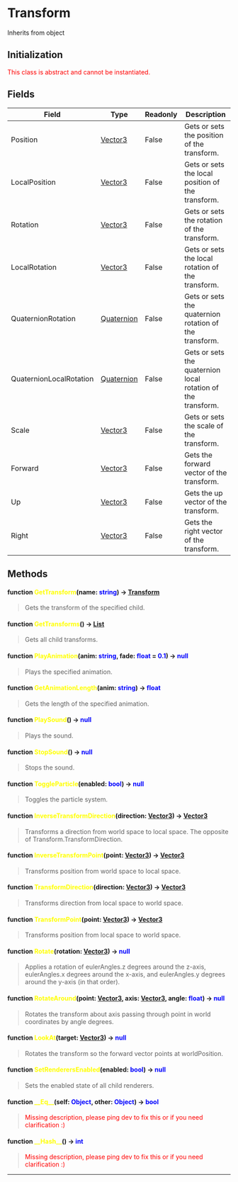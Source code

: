 # Transform
Inherits from object
## Initialization
<span style="color:red;">This class is abstract and cannot be instantiated.</span>
## Fields
|Field|Type|Readonly|Description|
|---|---|---|---|
|Position|[Vector3](../objects/Vector3.md)|False|Gets or sets the position of the transform.|
|LocalPosition|[Vector3](../objects/Vector3.md)|False|Gets or sets the local position of the transform.|
|Rotation|[Vector3](../objects/Vector3.md)|False|Gets or sets the rotation of the transform.|
|LocalRotation|[Vector3](../objects/Vector3.md)|False|Gets or sets the local rotation of the transform.|
|QuaternionRotation|[Quaternion](../objects/Quaternion.md)|False|Gets or sets the quaternion rotation of the transform.|
|QuaternionLocalRotation|[Quaternion](../objects/Quaternion.md)|False|Gets or sets the quaternion local rotation of the transform.|
|Scale|[Vector3](../objects/Vector3.md)|False|Gets or sets the scale of the transform.|
|Forward|[Vector3](../objects/Vector3.md)|False|Gets the forward vector of the transform.|
|Up|[Vector3](../objects/Vector3.md)|False|Gets the up vector of the transform.|
|Right|[Vector3](../objects/Vector3.md)|False|Gets the right vector of the transform.|
## Methods
#### function <span style="color:yellow;">GetTransform</span>(name: <span style="color:blue;">string</span>) → <span style="color:blue;">[Transform](../objects/Transform.md)</span>
> Gets the transform of the specified child.

#### function <span style="color:yellow;">GetTransforms</span>() → <span style="color:blue;">[List](../objects/List.md)</span>
> Gets all child transforms.

#### function <span style="color:yellow;">PlayAnimation</span>(anim: <span style="color:blue;">string</span>, fade: <span style="color:blue;">float</span> = <span style="color:blue;">0.1</span>) → <span style="color:blue;">null</span>
> Plays the specified animation.

#### function <span style="color:yellow;">GetAnimationLength</span>(anim: <span style="color:blue;">string</span>) → <span style="color:blue;">float</span>
> Gets the length of the specified animation.

#### function <span style="color:yellow;">PlaySound</span>() → <span style="color:blue;">null</span>
> Plays the sound.

#### function <span style="color:yellow;">StopSound</span>() → <span style="color:blue;">null</span>
> Stops the sound.

#### function <span style="color:yellow;">ToggleParticle</span>(enabled: <span style="color:blue;">bool</span>) → <span style="color:blue;">null</span>
> Toggles the particle system.

#### function <span style="color:yellow;">InverseTransformDirection</span>(direction: <span style="color:blue;">[Vector3](../objects/Vector3.md)</span>) → <span style="color:blue;">[Vector3](../objects/Vector3.md)</span>
> Transforms a direction from world space to local space. The opposite of Transform.TransformDirection.

#### function <span style="color:yellow;">InverseTransformPoint</span>(point: <span style="color:blue;">[Vector3](../objects/Vector3.md)</span>) → <span style="color:blue;">[Vector3](../objects/Vector3.md)</span>
> Transforms position from world space to local space.

#### function <span style="color:yellow;">TransformDirection</span>(direction: <span style="color:blue;">[Vector3](../objects/Vector3.md)</span>) → <span style="color:blue;">[Vector3](../objects/Vector3.md)</span>
> Transforms direction from local space to world space.

#### function <span style="color:yellow;">TransformPoint</span>(point: <span style="color:blue;">[Vector3](../objects/Vector3.md)</span>) → <span style="color:blue;">[Vector3](../objects/Vector3.md)</span>
> Transforms position from local space to world space.

#### function <span style="color:yellow;">Rotate</span>(rotation: <span style="color:blue;">[Vector3](../objects/Vector3.md)</span>) → <span style="color:blue;">null</span>
> Applies a rotation of eulerAngles.z degrees around the z-axis, eulerAngles.x degrees around the x-axis, and eulerAngles.y degrees around the y-axis (in that order).

#### function <span style="color:yellow;">RotateAround</span>(point: <span style="color:blue;">[Vector3](../objects/Vector3.md)</span>, axis: <span style="color:blue;">[Vector3](../objects/Vector3.md)</span>, angle: <span style="color:blue;">float</span>) → <span style="color:blue;">null</span>
> Rotates the transform about axis passing through point in world coordinates by angle degrees.

#### function <span style="color:yellow;">LookAt</span>(target: <span style="color:blue;">[Vector3](../objects/Vector3.md)</span>) → <span style="color:blue;">null</span>
> Rotates the transform so the forward vector points at worldPosition.

#### function <span style="color:yellow;">SetRenderersEnabled</span>(enabled: <span style="color:blue;">bool</span>) → <span style="color:blue;">null</span>
> Sets the enabled state of all child renderers.

#### function <span style="color:yellow;">\_\_Eq\_\_</span>(self: <span style="color:blue;">Object</span>, other: <span style="color:blue;">Object</span>) → <span style="color:blue;">bool</span>
> <span style="color:red;">Missing description, please ping dev to fix this or if you need clarification :)</span>

#### function <span style="color:yellow;">\_\_Hash\_\_</span>() → <span style="color:blue;">int</span>
> <span style="color:red;">Missing description, please ping dev to fix this or if you need clarification :)</span>


---

